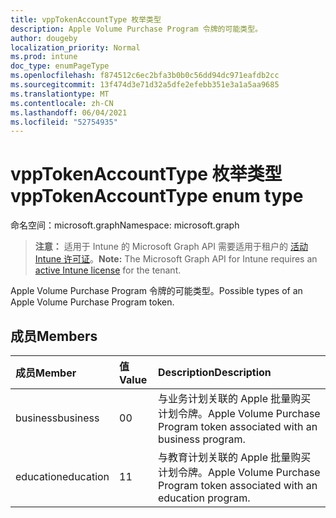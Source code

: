 ```yaml
---
title: vppTokenAccountType 枚举类型
description: Apple Volume Purchase Program 令牌的可能类型。
author: dougeby
localization_priority: Normal
ms.prod: intune
doc_type: enumPageType
ms.openlocfilehash: f874512c6ec2bfa3b0b0c56dd94dc971eafdb2cc
ms.sourcegitcommit: 13f474d3e71d32a5dfe2efebb351e3a1a5aa9685
ms.translationtype: MT
ms.contentlocale: zh-CN
ms.lasthandoff: 06/04/2021
ms.locfileid: "52754935"
---
```

# <a name="vpptokenaccounttype-enum-type"></a><span data-ttu-id="efd69-103">vppTokenAccountType 枚举类型</span><span class="sxs-lookup"><span data-stu-id="efd69-103">vppTokenAccountType enum type</span></span>

<span data-ttu-id="efd69-104">命名空间：microsoft.graph</span><span class="sxs-lookup"><span data-stu-id="efd69-104">Namespace: microsoft.graph</span></span>

> <span data-ttu-id="efd69-105">**注意：** 适用于 Intune 的 Microsoft Graph API 需要适用于租户的 [活动 Intune 许可证](https://go.microsoft.com/fwlink/?linkid=839381)。</span><span class="sxs-lookup"><span data-stu-id="efd69-105">**Note:** The Microsoft Graph API for Intune requires an [active Intune license](https://go.microsoft.com/fwlink/?linkid=839381) for the tenant.</span></span>

<span data-ttu-id="efd69-106">Apple Volume Purchase Program 令牌的可能类型。</span><span class="sxs-lookup"><span data-stu-id="efd69-106">Possible types of an Apple Volume Purchase Program token.</span></span>

## <a name="members"></a><span data-ttu-id="efd69-107">成员</span><span class="sxs-lookup"><span data-stu-id="efd69-107">Members</span></span>
|<span data-ttu-id="efd69-108">成员</span><span class="sxs-lookup"><span data-stu-id="efd69-108">Member</span></span>|<span data-ttu-id="efd69-109">值</span><span class="sxs-lookup"><span data-stu-id="efd69-109">Value</span></span>|<span data-ttu-id="efd69-110">Description</span><span class="sxs-lookup"><span data-stu-id="efd69-110">Description</span></span>|
|:---|:---|:---|
|<span data-ttu-id="efd69-111">business</span><span class="sxs-lookup"><span data-stu-id="efd69-111">business</span></span>|<span data-ttu-id="efd69-112">0</span><span class="sxs-lookup"><span data-stu-id="efd69-112">0</span></span>|<span data-ttu-id="efd69-113">与业务计划关联的 Apple 批量购买计划令牌。</span><span class="sxs-lookup"><span data-stu-id="efd69-113">Apple Volume Purchase Program token associated with an business program.</span></span>|
|<span data-ttu-id="efd69-114">education</span><span class="sxs-lookup"><span data-stu-id="efd69-114">education</span></span>|<span data-ttu-id="efd69-115">1</span><span class="sxs-lookup"><span data-stu-id="efd69-115">1</span></span>|<span data-ttu-id="efd69-116">与教育计划关联的 Apple 批量购买计划令牌。</span><span class="sxs-lookup"><span data-stu-id="efd69-116">Apple Volume Purchase Program token associated with an education program.</span></span>|




